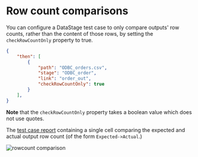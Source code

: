 # Row count comparisons

You can configure a DataStage test case to only compare outputs' row counts, rather than the content of those rows, by setting the `checkRowCountOnly` property to true.

```json
{
    "then": [
        {
            "path": "ODBC_orders.csv",
            "stage": "ODBC_order",
            "link": "order_out",
            "checkRowCountOnly": true
        }
    ],
}
```

**Note** that the `checkRowCountOnly` property takes a boolean value which does not use quotes.

The [test case report](verifying-test-results.md) containing a single cell comparing the expected and actual output row count (of the form `Expected->Actual`.)

![rowcount comparison](./images/ds-test-rowcount-diff.png "rowcount diff")
